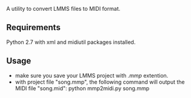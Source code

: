 A utility to convert LMMS files to MIDI format.

Requirements
---------------
Python 2.7 with xml and midiutil packages installed.

Usage
-------
- make sure you save your LMMS project with *.mmp* extention.
- with project file "song.mmp", the following command will output the MIDI file "song.mid":
        python mmp2midi.py song.mmp

